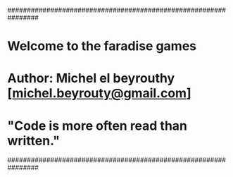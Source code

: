 ################################################################
#               Welcome to the faradise games                  #
#                                                              #
#   Author: Michel el beyrouthy [michel.beyrouty@gmail.com]    #
#         "Code is more often read than written."              #
################################################################